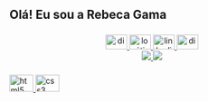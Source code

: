 <h2 align="left">Olá! Eu sou a Rebeca Gama

###

<div align="center">
  <a href="https://instagram.com/rebeca__gama" target="_blank">
    <img src="https://raw.githubusercontent.com/maurodesouza/profile-readme-generator/master/src/assets/icons/social/instagram/default.svg" width="38" height="26" alt ="discord logo" />
  </a>
  <a href="rebecagamam@gmail.com" target="_blank">
    <img src="https://raw.githubusercontent.com/maurodesouza/profile-readme-generator/master/src/assets/icons/social/gmail/default.svg" width="38" height="26" alt ="logótipo do Gmail" />
  </a>
  <a href="https://linkedin.com/in/rebeca-gama-/" target="_blank">
    <img src="https://raw.githubusercontent.com/maurodesouza/profile-readme-generator/master/src/assets/icons/social/linkedin/default.svg" width="38" height="26" alt ="linkedin logo" />
  </a>
   <a href="rebecagama#5792" target="_blank">
    <img src="https://raw.githubusercontent.com/maurodesouza/profile-readme-generator/master/src/assets/icons/social/discord/default.svg" width="38" height="26" alt ="discord logo" />
  </a>
</div>

<div align="center">
<a href="https://github.com/RebecaGama">
<img src="https://github-readme-stats.vercel.app/api?username=RebecaGama&show_icons=true&theme=tokyonight&include_all_commits=true&count_private=true"/>
<img src="https://github-readme-stats.vercel.app/api/top-langs/?username=RebecaGama&layout=compact&langs_count=7&theme=tokyonight"/>
</div>

 
###
 
###


<div align="left">
  <img src="https://cdn.jsdelivr.net/gh/devicons/devicon/icons/html5/html5-original.svg" height="30" width="42" alt="html5 logo" />
  <img src="https://cdn.jsdelivr.net/gh/devicons/devicon/icons/css3/css3-original.svg" height="30" width="42" alt="css3 logo" />
</div>
